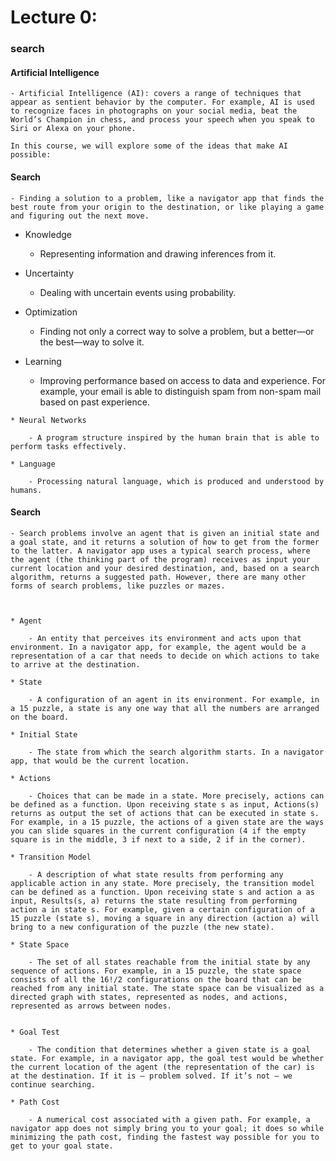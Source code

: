 # Lecture 0:
###    search

#### Artificial Intelligence

    - Artificial Intelligence (AI): covers a range of techniques that appear as sentient behavior by the computer. For example, AI is used to recognize faces in photographs on your social media, beat the World’s Champion in chess, and process your speech when you speak to Siri or Alexa on your phone.

    In this course, we will explore some of the ideas that make AI possible:

####  Search

    - Finding a solution to a problem, like a navigator app that finds the best route from your origin to the destination, or like playing a game and figuring out the next move.

   *  Knowledge
      -  Representing information and drawing inferences from it.

   *  Uncertainty
        - Dealing with uncertain events using probability.

   *  Optimization

        - Finding not only a correct way to solve a problem, but a better—or the best—way to solve it.

   *  Learning

        - Improving performance based on access to data and experience. For example, your email is able to distinguish spam from non-spam mail based on past experience.

    * Neural Networks

        - A program structure inspired by the human brain that is able to perform tasks effectively.

    * Language

        - Processing natural language, which is produced and understood by humans.

#### Search

    - Search problems involve an agent that is given an initial state and a goal state, and it returns a solution of how to get from the former to the latter. A navigator app uses a typical search process, where the agent (the thinking part of the program) receives as input your current location and your desired destination, and, based on a search algorithm, returns a suggested path. However, there are many other forms of search problems, like puzzles or mazes.



    * Agent

        - An entity that perceives its environment and acts upon that environment. In a navigator app, for example, the agent would be a representation of a car that needs to decide on which actions to take to arrive at the destination.

    * State

        - A configuration of an agent in its environment. For example, in a 15 puzzle, a state is any one way that all the numbers are arranged on the board.

    * Initial State

        - The state from which the search algorithm starts. In a navigator app, that would be the current location.

    * Actions

        - Choices that can be made in a state. More precisely, actions can be defined as a function. Upon receiving state s as input, Actions(s) returns as output the set of actions that can be executed in state s. For example, in a 15 puzzle, the actions of a given state are the ways you can slide squares in the current configuration (4 if the empty square is in the middle, 3 if next to a side, 2 if in the corner).

    * Transition Model

        - A description of what state results from performing any applicable action in any state. More precisely, the transition model can be defined as a function. Upon receiving state s and action a as input, Results(s, a) returns the state resulting from performing action a in state s. For example, given a certain configuration of a 15 puzzle (state s), moving a square in any direction (action a) will bring to a new configuration of the puzzle (the new state).

    * State Space

        - The set of all states reachable from the initial state by any sequence of actions. For example, in a 15 puzzle, the state space consists of all the 16!/2 configurations on the board that can be reached from any initial state. The state space can be visualized as a directed graph with states, represented as nodes, and actions, represented as arrows between nodes.
    

    * Goal Test

        - The condition that determines whether a given state is a goal state. For example, in a navigator app, the goal test would be whether the current location of the agent (the representation of the car) is at the destination. If it is — problem solved. If it’s not — we continue searching.

    * Path Cost

        - A numerical cost associated with a given path. For example, a navigator app does not simply bring you to your goal; it does so while minimizing the path cost, finding the fastest way possible for you to get to your goal state.



